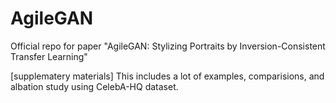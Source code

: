 # AgileGAN
Official repo for paper "AgileGAN: Stylizing Portraits by Inversion-Consistent Transfer Learning"

[supplematery materials] This includes a lot of examples, comparisions, and albation study using CelebA-HQ dataset.


